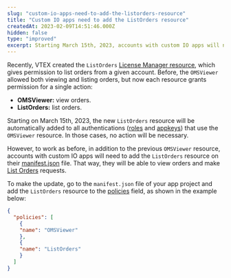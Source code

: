 ```yaml
---
slug: "custom-io-apps-need-to-add-the-listorders-resource"
title: "Custom IO apps need to add the ListOrders resource"
createdAt: 2023-02-09T14:51:46.000Z
hidden: false
type: "improved"
excerpt: Starting March 15th, 2023, accounts with custom IO apps will need the ListOrders resource on the manifest.json file to be able to call list orders requests.
---
```


Recently, VTEX created the `ListOrders` [License Manager resource](https://help.vtex.com/en/tutorial/license-manager-resources--3q6ztrC8YynQf6rdc6euk3), which gives permission to list orders from a given account. Before, the `OMSViewer` allowed both viewing and listing orders, but now each resource grants permission for a single action:

- **OMSViewer:** view orders.
- **ListOrders:** list orders.

Starting on March 15th, 2023, the new `ListOrders` resource will be automatically added to all authentications ([roles](https://help.vtex.com/en/tutorial/roles--7HKK5Uau2H6wxE1rH5oRbc) and [appkeys](https://developers.vtex.com/docs/guides/getting-started-authentication)) that use the `OMSViewer` resource. In those cases, no action will be necessary.

However, to work as before, in addition to the previous `OMSViewer` resource, accounts with custom IO apps will need to add the `ListOrders` resource on their [manifest.json](https://developers.vtex.com/docs/guides/vtex-io-documentation-manifest) file. That way, they will be able to view orders and make [List Orders](https://developers.vtex.com/docs/api-reference/orders-api#get-/api/oms/pvt/orders) requests.

To make the update, go to the `manifest.json` file of your app project and add the `ListOrders` resource to the [policies](https://developers.vtex.com/docs/guides/vtex-io-documentation-policies) field, as shown in the example below:

```json
{ 
  "policies": [
    {
    "name": "OMSViewer"
    },
    {
    "name": "ListOrders"
    }
  ]
}
```

